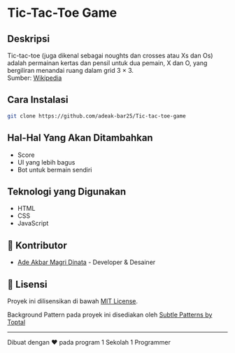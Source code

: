# Tic-Tac-Toe Game

## Deskripsi
Tic-tac-toe (juga dikenal sebagai noughts dan crosses atau Xs dan Os) adalah permainan kertas dan pensil untuk dua pemain, X dan O, yang bergiliran menandai ruang dalam grid 3 × 3. <br>
Sumber: [Wikipedia](https://id.wikipedia.org/wiki/Silang-bulat-silang)

<!-- ## Screenshot
![Screenshot aplikasi](/path/ke/screenshot.png) -->

## Cara Instalasi
```bash
git clone https://github.com/adeak-bar25/Tic-tac-toe-game
```

## Hal-Hal Yang Akan Ditambahkan
- Score
- UI yang lebih bagus
- Bot untuk bermain sendiri

## Teknologi yang Digunakan
- HTML
- CSS
- JavaScript


## 👥 Kontributor
- [Ade Akbar Magri Dinata](https://github.com/adeak-bar25) - Developer & Desainer

## 📄 Lisensi
Proyek ini dilisensikan di bawah [MIT License](LICENSE).

Background Pattern pada proyek ini disediakan oleh [Subtle Patterns by Toptal](https://www.toptal.com/designers/subtlepatterns/)

---

Dibuat dengan ❤️ pada program 1 Sekolah 1 Programmer